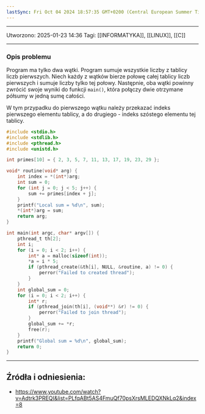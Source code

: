 ```yaml
---
lastSync: Fri Oct 04 2024 18:57:35 GMT+0200 (Central European Summer Time)
---
```


---
Utworzono: 2025-01-23 14:36
Tagi: [[INFORMATYKA]], [[LINUX]], [[C]]

---

### **Opis problemu**
Program ma tylko dwa wątki. Program sumuje wszystkie liczby z tablicy liczb pierwszych. Niech każdy z wątków bierze połowę całej tablicy liczb pierwszych i sumuje liczby tylko tej połowy. Następnie, oba wątki powinny zwrócić swoje wyniki do funkcji `main()`, która połączy dwie otrzymane półsumy w jedną sumę całości.

W tym przypadku do pierwszego wątku należy przekazać indeks pierwszego elementu tablicy, a do drugiego - indeks szóstego elementu tej tablicy.

```c
#include <stdio.h>
#include <stdlib.h>
#include <pthread.h>
#include <unistd.h>

int primes[10] = { 2, 3, 5, 7, 11, 13, 17, 19, 23, 29 };

void* routine(void* arg) {
    int index = *(int*)arg;
	int sum = 0;
	for (int j = 0; j < 5; j++) {
		sum += primes[index + j];
	}
	printf("Local sum = %d\n", sum);
	*(int*)arg = sum;
    return arg;
}

int main(int argc, char* argv[]) {
    pthread_t th[2];
    int i;
    for (i = 0; i < 2; i++) {
        int* a = malloc(sizeof(int));
        *a = i * 5;
        if (pthread_create(&th[i], NULL, &routine, a) != 0) {
            perror("Failed to created thread");
        }
    }
    int global_sum = 0;
    for (i = 0; i < 2; i++) {
	    int* r;
        if (pthread_join(th[i], (void**) &r) != 0) {
            perror("Failed to join thread");
        }
        global_sum += *r;
        free(r);
    }
    printf("Global sum = %d\n", global_sum);
    return 0;
}
```


---
## Źródła i odniesienia:
- https://www.youtube.com/watch?v=Adtrk3PREQI&list=PLfqABt5AS4FmuQf70psXrsMLEDQXNkLq2&index=8